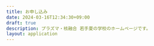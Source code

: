 ```yaml
---
title: お申し込み
date: 2024-03-16T12:34:30+09:00
draft: true
description: プラズマ・核融合 若手夏の学校のホームページです。
layout: application
---
```

